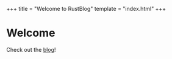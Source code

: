 +++
title = "Welcome to RustBlog"
template = "index.html"
+++
# Welcome
Check out the [blog](/blog)!

